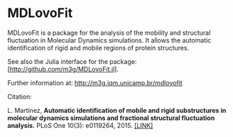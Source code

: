 # MDLovoFit
MDLovoFit is a package for the analysis of the mobility and structural fluctuation in Molecular Dynamics simulations. It allows the automatic identification of rigid and mobile regions of protein structures.

See also the Julia interface for the package: [http://github.com/m3g/MDLovoFit.jl].

Further information at: http://m3g.iqm.unicamp.br/mdlovofit

Citation:

L. Martínez, **Automatic identification of mobile and rigid substructures in molecular dynamics simulations and fractional structural fluctuation analysis.** PLoS One 10(3): e0119264, 2015. [[LINK]](http://journals.plos.org/plosone/article?id=10.1371/journal.pone.0119264)
